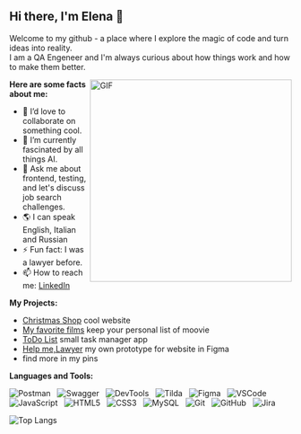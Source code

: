 ## Hi there, I'm Elena 👋 
<!--
<a href='https://www.linkedin.com/in/elena-andrianova-qa/'><img src = 'https://img.shields.io/badge/LinkedIn-2CA5E0?style=for-the-badge&logo=linkedin&logoColor'></a>
-->
Welcome to my github - a place where I explore the magic of code and turn ideas into reality. <br> I am a QA Engeneer and I'm always curious about how things work and how to make them better.</br>


<img align="right" alt="GIF" src="https://media.giphy.com/media/v1.Y2lkPTc5MGI3NjExZmE4NjRuMjF5YjA2OTZkcW13Mzh5bjVoYjJ5dHhuYmhoNWYzc21wZiZlcD12MV9pbnRlcm5hbF9naWZfYnlfaWQmY3Q9Zw/hpXdHPfFI5wTABdDx9/giphy.gif" width="360px"/>

**Here are some facts about me:**

- 👯 I’d love to collaborate on something cool.
- 🔭 I’m currently fascinated by all things AI.
- 💬 Ask me about frontend, testing, and let's discuss job search challenges.
- 🌎 I can speak English, Italian and Russian
- ⚡ Fun fact: I was a lawyer before.
- 📫 How to reach me: [LinkedIn](https://www.linkedin.com/in/elena-andrianova-qa/)
  

**My Projects:**
- [Christmas Shop](https://github.com/elenka9/Christmas-Shop) cool website
- [My favorite films](https://github.com/elenka9/FavFilms_RTK) keep your personal list of moovie
- [ToDo List](https://github.com/elenka9/Todo-List) small task manager app
- [Help me,Lawyer](https://www.figma.com/proto/K7vFvJnc3WSSH8lWsjTwJ6/%D0%AE%D1%80%D0%B8%D1%81%D1%82-%D0%BF%D0%BE%D0%BC%D0%BE%D0%B3%D0%B8--Help-me--Lawyer-?node-id=357-138&t=P3s11zK8hA6DSUOy-1&scaling=scale-down-width&content-scaling=fixed&page-id=0%3A1) my own prototype for website in Figma
- find more in my pins

**Languages and Tools:**

![Postman](https://img.shields.io/badge/-Postman-black?logo=postman&style=social)&nbsp;&nbsp;
![Swagger](https://img.shields.io/badge/-Swagger-black?logo=swagger&style=social)&nbsp;&nbsp;
![DevTools](https://img.shields.io/badge/-DevTools-black?logo=devtools&style=social)&nbsp;&nbsp;
![Tilda](https://img.shields.io/badge/-Tilda-black?logo=tilda&style=social)&nbsp;&nbsp;
![Figma](https://img.shields.io/badge/-Figma-black?logo=figma&style=social)&nbsp;&nbsp;
![VSCode](https://img.shields.io/badge/-VSCode-black?logo=vscode&style=social)&nbsp;&nbsp;
![JavaScript](https://img.shields.io/badge/-JavaScript-black?logo=javascript&style=social)&nbsp;&nbsp;
![HTML5](https://img.shields.io/badge/-HTML5-black?logo=html5&style=social)&nbsp;&nbsp;
![CSS3](https://img.shields.io/badge/-CSS3-black?logo=css3&style=social)&nbsp;&nbsp;
![MySQL](https://img.shields.io/badge/-MySQL-black?logo=mysql&style=social)&nbsp;&nbsp;
![Git](https://img.shields.io/badge/-Git-black?logo=git&style=social)&nbsp;&nbsp;
![GitHub](https://img.shields.io/badge/-GitHub-black?logo=github&style=social)&nbsp;&nbsp;
![Jira](https://img.shields.io/badge/-Jira-black?logo=jira&style=social)&nbsp;&nbsp;

<!--
![Elena's Github Stats](https://github-readme-stats.vercel.app/api?username=elenka9&count_private=true&show_icons=true&include_all_commits=true)-->
![Top Langs](https://github-readme-stats.vercel.app/api/top-langs/?username=elenka9&hide=TeX&layout=compact)

<!--
:star: Here are some projects that I'm working on:
- [Hell](https://github.com//)-->
